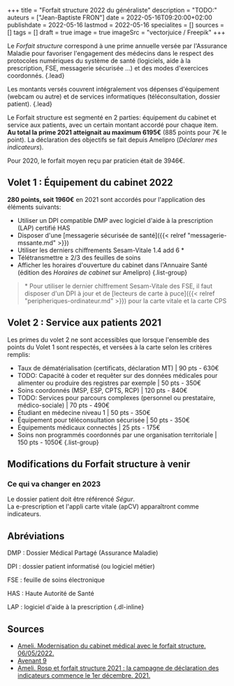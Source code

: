 +++
title = "Forfait structure 2022 du généraliste"
description = "TODO:"
auteurs = ["Jean-Baptiste FRON"]
date = 2022-05-16T09:20:00+02:00
publishdate = 2022-05-16
lastmod = 2022-05-16
specialites = []
sources = []
tags = []
draft = true
image = true
imageSrc = "vectorjuice / Freepik"
+++

Le *Forfait structure* correspond à une prime annuelle versée par l'Assurance Maladie pour favoriser l'engagement des médecins dans le respect des protocoles numériques du système de santé (logiciels, aide à la prescription, FSE, messagerie sécurisée ...) et des modes d'exercices coordonnés.
{.lead}

Les montants versés couvrent intégralement vos dépenses d'équipement (webcam ou autre) et de services informatiques (téléconsultation, dossier patient).
{.lead}

Le Forfait structure est segmenté en 2 parties: équipement du cabinet et service aux patients, avec un certain montant accordé pour chaque item. **Au total la prime 2021 atteignait au maximum 6195€** (885 points pour 7€ le point). La déclaration des objectifs se fait depuis Amelipro (*Déclarer mes indicateurs*).

Pour 2020, le forfait moyen reçu par praticien était de 3946€.

## Volet 1 : Équipement du cabinet 2022

**280 points, soit 1960€** en 2021 sont accordés pour l'application des éléments suivants:

- Utiliser un DPI compatible DMP avec logiciel d'aide à la prescription (LAP) certifié HAS
- Disposer d'une [messagerie sécurisée de santé]({{< relref "messagerie-mssante.md" >}})
- Utiliser les derniers chiffrements Sesam-Vitale 1.4 add 6 *
- Télétransmettre ≥ 2/3 des feuilles de soins
- Afficher les horaires d'ouverture du cabinet dans l'Annuaire Santé (édition des *Horaires de cabinet* sur Amelipro)
{.list-group}

> \* Pour utiliser le dernier chiffrement Sesam-Vitale des FSE, il faut disposer d'un DPI à jour et de [lecteurs de carte à puce]({{< relref "peripheriques-ordinateur.md" >}}) pour la carte vitale et la carte CPS

## Volet 2 : Service aux patients 2021

Les primes du volet 2 ne sont accessibles que lorsque l'ensemble des points du Volet 1 sont respectés, et versées à la carte selon les critères remplis:

- Taux de dématérialisation (certificats, déclaration MT) |  90 pts - 630€
- TODO: Capacité à coder et requêter sur des données médicales pour alimenter ou produire des registres par exemple | 50 pts - 350€
- Soins coordonnés (MSP, ESP, CPTS, RCP) | 120 pts - 840€
- TODO: Services pour parcours complexes (personnel ou prestataire, médico-sociale) | 70 pts - 490€
- Étudiant en médecine niveau 1 | 50 pts - 350€
- Équipement pour téléconsultation sécurisée | 50 pts - 350€
- Équipements médicaux connectés | 25 pts - 175€
- Soins non programmés coordonnés par une organisation territoriale | 150 pts - 1050€
{.list-group}

## Modifications du Forfait structure à venir

### Ce qui va changer en 2023

Le dossier patient doit être référencé *Ségur*.  
La e-prescription et l'appli carte vitale (apCV) apparaîtront comme indicateurs.

## Abréviations

DMP
: Dossier Médical Partagé (Assurance Maladie)

DPI
: dossier patient informatisé (ou logiciel métier)

FSE
: feuille de soins électronique

HAS
: Haute Autorité de Santé

LAP
: logiciel d'aide à la prescription
{.dl-inline}

## Sources

- [Ameli. Modernisation du cabinet médical avec le forfait structure. 06/05/2022.](https://www.ameli.fr/medecin/exercice-liberal/vie-cabinet/aides-financieres/modernisation-cabinet)
- [Avenant 9](https://www.legifrance.gouv.fr/jorf/id/JORFTEXT000044097701)
- [Ameli. Rosp et forfait structure 2021 : la campagne de déclaration des indicateurs commence le 1er décembre. 2021.](https://www.ameli.fr/medecin/actualites/rosp-et-forfait-structure-2021-la-campagne-de-declaration-des-indicateurs-commence-le-1er-decembre)
